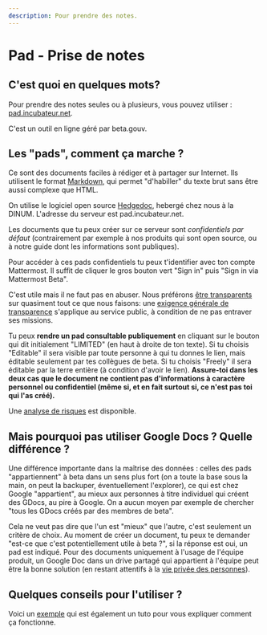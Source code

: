 ```yaml
---
description: Pour prendre des notes.
---
```


# Pad - Prise de notes

## C'est quoi en quelques mots?

Pour prendre des notes seules ou à plusieurs, vous pouvez utiliser : [pad.incubateur.net](http://pad.incubateur.net).

C'est un outil en ligne géré par beta.gouv.

## Les "pads", comment ça marche ?

Ce sont des documents faciles à rédiger et à partager sur Internet. Ils utilisent le format [Markdown](https://fr.wikipedia.org/wiki/Markdown), qui permet "d'habiller" du texte brut sans être aussi complexe que HTML.

On utilise le logiciel open source [Hedgedoc](https://github.com/hedgedoc/hedgedoc), hebergé chez nous à la DINUM. L'adresse du serveur est pad.incubateur.net.

Les documents que tu peux créer sur ce serveur sont _confidentiels par défaut_ (contrairement par exemple à nos produits qui sont open source, ou à notre guide dont les informations sont publiques).

Pour accéder à ces pads confidentiels tu peux t'identifier avec ton compte Mattermost. Il suffit de cliquer le gros bouton vert "Sign in" puis "Sign in via Mattermost Beta".

C'est utile mais il ne faut pas en abuser. Nous préférons [être transparents](https://guides.etalab.gouv.fr/juridique/opendata/#qu-est-ce-que-l-open-data) sur quasiment tout ce que nous faisons: une [exigence générale de transparence](https://www.conseil-etat.fr/actualites/discours-et-interventions/transparence-et-efficacite-de-l-action-publique) s'applique au service public, à condition de ne pas entraver ses missions.

Tu peux **rendre un pad consultable publiquement** en cliquant sur le bouton qui dit initialement "LIMITED" (en haut à droite de ton texte). Si tu choisis "Editable" il sera visible par toute personne à qui tu donnes le lien, mais éditable seulement par tes collègues de beta. Si tu choisis "Freely" il sera éditable par la terre entière (à condition d'avoir le lien). **Assure-toi dans les deux cas que le document ne contient pas d'informations à caractère personnel ou confidentiel (même si, et en fait surtout si, ce n'est pas toi qui l'as créé).**

Une [analyse de risques](https://pad.incubateur.net/fiqTt1NDSi2YSEQQexFsbg) est disponible.

## Mais pourquoi pas utiliser Google Docs ? Quelle différence ?

Une différence importante dans la maîtrise des données : celles des pads "appartiennent" à beta dans un sens plus fort (on a toute la base sous la main, on peut la backuper, éventuellement l'explorer), ce qui est chez Google "appartient", au mieux aux personnes à titre individuel qui créent des GDocs, au pire à Google. On a aucun moyen par exemple de chercher "tous les GDocs créés par des membres de beta".

Cela ne veut pas dire que l'un est "mieux" que l'autre, c'est seulement un critère de choix. Au moment de créer un document, tu peux te demander "est-ce que c'est potentiellement utile à beta ?", si la réponse est oui, un pad est indiqué. Pour des documents uniquement à l'usage de l'équipe produit, un Google Doc dans un drive partagé qui appartient à l'équipe peut être la bonne solution (en restant attentifs à la [vie privée des personnes](https://github.com/betagouv/doc.incubateur.net-communaute/tree/5d2700237a9d080612a23b44eb159ea770a3310b/communaute/outils/guide-rgpd-et-securite/README.md)).

## Quelques conseils pour l'utiliser ?

Voici un [exemple](https://pad.incubateur.net/09z0KJSBTTm0\_d19cU1vpA?view#Comment-cr%C3%A9er-un-pad-) qui est également un tuto pour vous expliquer comment ça fonctionne.
